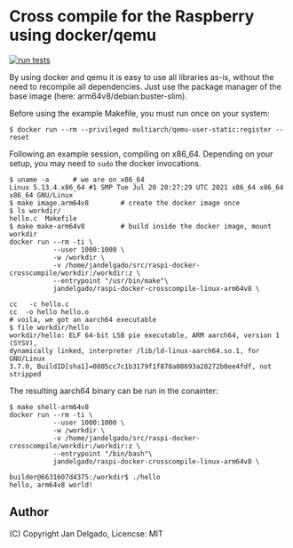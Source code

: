 # Cross compile for the Raspberry using docker/qemu

[![run tests](https://github.com/jandelgado/docker-crosscompile-example/actions/workflows/build.yml/badge.svg)](https://github.com/jandelgado/docker-crosscompile-example/actions/workflows/build.yml)

By using docker and qemu it is easy to use all libraries as-is, without the
need to recompile all dependencies. Just use the package manager of the base
image (here: arm64v8/debian:buster-slim).

Before using the example Makefile, you must run once on your system:

```console
$ docker run --rm --privileged multiarch/qemu-user-static:register --reset
```

Following an example session, compiling on x86_64. Depending on your setup, you
may need to `sudo` the docker invocations.

```console
$ uname -a      # we are on x86_64 
Linux 5.13.4.x86_64 #1 SMP Tue Jul 20 20:27:29 UTC 2021 x86_64 x86_64 x86_64 GNU/Linux
$ make image.arm64v8        # create the docker image once
$ ls workdir/
hello.c  Makefile
$ make make-arm64v8         # build inside the docker image, mount workdir
docker run --rm -ti \
	       --user 1000:1000 \
		   -w /workdir \
		   -v /home/jandelgado/src/raspi-docker-crosscompile/workdir:/workdir:z \
		   --entrypoint "/usr/bin/make"\
		   jandelgado/raspi-docker-crosscompile-linux-arm64v8 \
		   
cc   -c hello.c
cc  -o hello hello.o
# voila, we got an aarch64 executable
$ file workdir/hello
workdir/hello: ELF 64-bit LSB pie executable, ARM aarch64, version 1 (SYSV),
dynamically linked, interpreter /lib/ld-linux-aarch64.so.1, for GNU/Linux
3.7.0, BuildID[sha1]=0805cc7c1b3179f1f878a08693a28272b0ee4fdf, not stripped
```

The resulting aarch64 binary can be run in the conainter:
```console
$ make shell-arm64v8
docker run --rm -ti \
	       --user 1000:1000 \
		   -w /workdir \
		   -v /home/jandelgado/src/raspi-docker-crosscompile/workdir:/workdir:z \
		   --entrypoint "/bin/bash"\
		   jandelgado/raspi-docker-crosscompile-linux-arm64v8 \
		   
builder@6631607d4375:/workdir$ ./hello 
hello, arm64v8 world!
```

## Author

(C) Copyright Jan Delgado, Licencse: MIT

